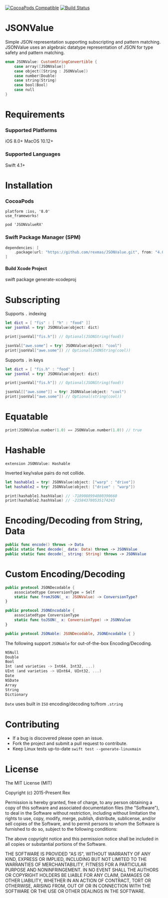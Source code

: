 [![CocoaPods Compatible](https://img.shields.io/cocoapods/v/JSONValueRX.svg)](https://img.shields.io/cocoapods/v/JSONValueRX.svg)
[![Build Status](https://travis-ci.org/rexmas/JSONValue.svg)](https://travis-ci.org/rexmas/JSONValue)

# JSONValue
Simple JSON representation supporting subscripting and pattern matching.
JSONValue uses an algebraic datatype representation of JSON for type safety and pattern matching.
```swift
enum JSONValue: CustomStringConvertible {
    case array([JSONValue])
    case object([String : JSONValue])
    case number(Double)
    case string(String)
    case bool(Bool)
    case null
}
```
# Requirements
### Supported Platforms
iOS 8.0+
MacOS 10.12+

### Supported Languages
Swift 4.1+

# Installation
### CocoaPods
```
platform :ios, '8.0'
use_frameworks!

pod 'JSONValueRX'
```
### Swift Package Manager (SPM)
```swift
dependencies: [
    .package(url: "https://github.com/rexmas/JSONValue.git", from: "4.0.1")
]
```

#### Build Xcode Project
swift package generate-xcodeproj

# Subscripting
Supports `.` indexing
```swift
let dict = [ "fis" : [ "h" : "food" ]]
var jsonVal = try! JSONValue(object: dict)

print(jsonVal["fis.h"]) // Optional(JSONString(food))

jsonVal["awe.some"] = try! JSONValue(object: "cool")
print(jsonVal["awe.some"]) // Optional(JSONString(cool))
```
Supports `.` in keys
```swift
let dict = [ "fis.h" : "food" ]
var jsonVal = try! JSONValue(object: dict)

print(jsonVal["fis.h"]) // Optional(JSONString(food))

jsonVal[["awe.some"]] = try! JSONValue(object: "cool")
print(jsonVal["awe.some"]) // Optional(string(cool))
```

# Equatable
```swift
print(JSONValue.number(1.0) == JSONValue.number(1.0)) // true
```

# Hashable
`extension JSONValue: Hashable`

Inverted key/value pairs do not collide.
```swift
let hashable1 = try! JSONValue(object: ["warp" : "drive"])
let hashable2 = try! JSONValue(object: ["drive" : "warp"])

print(hashable1.hashValue) // -7189088994080390660
print(hashable2.hashValue) // -215843780535174243
```
# Encoding/Decoding from String, Data
```swift
public func encode() throws -> Data
public static func decode(_ data: Data) throws -> JSONValue
public static func decode(_ string: String) throws -> JSONValue
```

# Custom Encoding/Decoding
```swift
public protocol JSONDecodable {
    associatedtype ConversionType = Self
    static func fromJSON(_ x: JSONValue) -> ConversionType?
}

public protocol JSONEncodable {
    associatedtype ConversionType
    static func toJSON(_ x: ConversionType) -> JSONValue
}

public protocol JSONable: JSONDecodable, JSONEncodable { }
```
The following support `JSONable` for out-of-the-box Encoding/Decoding.
```swift
NSNull
Double
Bool
Int (and varieties -> Int64, Int32, ...)
UInt (and varieties -> UInt64, UInt32, ...)
Date
NSDate
Array
String
Dictionary
```
`Date` uses built in `ISO` encoding/decoding to/from `.string`

# Contributing

- If a bug is discovered please open an issue.
- Fork the project and submit a pull request to contribute.
- Keep Linux tests up-to-date `swift test --generate-linuxmain`

# License
The MIT License (MIT)

Copyright (c) 2015-Present Rex

Permission is hereby granted, free of charge, to any person obtaining a copy
of this software and associated documentation files (the "Software"), to deal
in the Software without restriction, including without limitation the rights
to use, copy, modify, merge, publish, distribute, sublicense, and/or sell
copies of the Software, and to permit persons to whom the Software is
furnished to do so, subject to the following conditions:

The above copyright notice and this permission notice shall be included in all
copies or substantial portions of the Software.

THE SOFTWARE IS PROVIDED "AS IS", WITHOUT WARRANTY OF ANY KIND, EXPRESS OR
IMPLIED, INCLUDING BUT NOT LIMITED TO THE WARRANTIES OF MERCHANTABILITY,
FITNESS FOR A PARTICULAR PURPOSE AND NONINFRINGEMENT. IN NO EVENT SHALL THE
AUTHORS OR COPYRIGHT HOLDERS BE LIABLE FOR ANY CLAIM, DAMAGES OR OTHER
LIABILITY, WHETHER IN AN ACTION OF CONTRACT, TORT OR OTHERWISE, ARISING FROM,
OUT OF OR IN CONNECTION WITH THE SOFTWARE OR THE USE OR OTHER DEALINGS IN THE
SOFTWARE.
